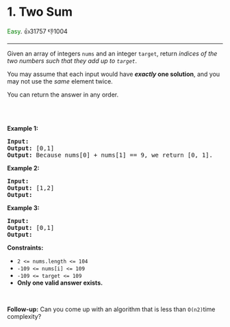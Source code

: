 # 1. Two Sum
<span style="color:green">Easy</span>. :thumbsup:31757 :thumbsdown:1004<br/>

---
Given an array of integers `nums` and an integer `target`, return *indices of the two numbers such that they add up to `target`*.


You may assume that each input would have ***exactly* one solution**, and you may not use the *same* element twice.


You can return the answer in any order.


 



<br/>****Example 1:****


<pre>
<b>Input:</b> 
<b>Output:</b> [0,1]
<b>Output:</b> Because nums[0] + nums[1] == 9, we return [0, 1].
</pre>
****Example 2:****


<pre>
<b>Input:</b> 
<b>Output:</b> [1,2]
<b>Output:</b> 
</pre>
****Example 3:****


<pre>
<b>Input:</b> 
<b>Output:</b> [0,1]
<b>Output:</b> 
</pre>

**Constraints:**


* `2 <= nums.length <= 104`
* `-109 <= nums[i] <= 109`
* `-109 <= target <= 109`
* **Only one valid answer exists.**

 




**Follow-up:** Can you come up with an algorithm that is less than `O(n2)`time complexity?